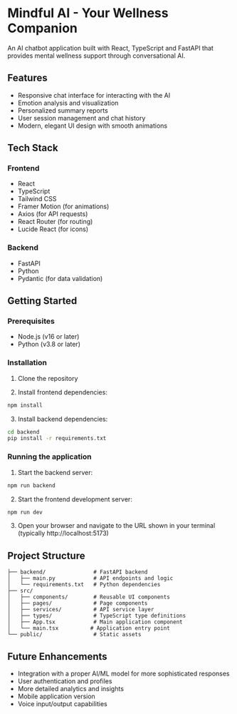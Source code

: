 # Mindful AI - Your Wellness Companion

An AI chatbot application built with React, TypeScript and FastAPI that provides mental wellness support through conversational AI.

## Features

- Responsive chat interface for interacting with the AI
- Emotion analysis and visualization
- Personalized summary reports
- User session management and chat history
- Modern, elegant UI design with smooth animations

## Tech Stack

### Frontend
- React
- TypeScript
- Tailwind CSS
- Framer Motion (for animations)
- Axios (for API requests)
- React Router (for routing)
- Lucide React (for icons)

### Backend
- FastAPI
- Python
- Pydantic (for data validation)

## Getting Started

### Prerequisites

- Node.js (v16 or later)
- Python (v3.8 or later)

### Installation

1. Clone the repository

2. Install frontend dependencies:
```bash
npm install
```

3. Install backend dependencies:
```bash
cd backend
pip install -r requirements.txt
```

### Running the application

1. Start the backend server:
```bash
npm run backend
```

2. Start the frontend development server:
```bash
npm run dev
```

3. Open your browser and navigate to the URL shown in your terminal (typically http://localhost:5173)

## Project Structure

```
├── backend/               # FastAPI backend
│   ├── main.py            # API endpoints and logic
│   └── requirements.txt   # Python dependencies
├── src/
│   ├── components/        # Reusable UI components
│   ├── pages/             # Page components
│   ├── services/          # API service layer
│   ├── types/             # TypeScript type definitions
│   ├── App.tsx            # Main application component
│   └── main.tsx          # Application entry point
└── public/                # Static assets
```

## Future Enhancements

- Integration with a proper AI/ML model for more sophisticated responses
- User authentication and profiles
- More detailed analytics and insights
- Mobile application version
- Voice input/output capabilities